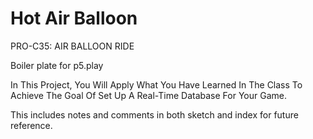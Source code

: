 # Hot Air Balloon

PRO-C35: AIR BALLOON RIDE

Boiler plate for p5.play

In This Project, You Will Apply What You Have Learned In The Class To Achieve The Goal Of Set Up A Real-Time Database For Your Game.

This includes notes and comments in both sketch and index for future reference.
